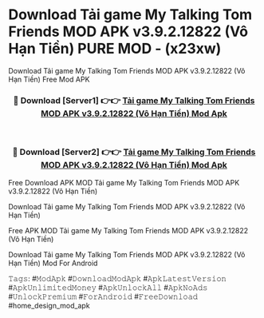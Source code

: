 # Download Tải game My Talking Tom Friends MOD APK v3.9.2.12822 (Vô Hạn Tiền) PURE MOD - (x23xw)
Download Tải game My Talking Tom Friends MOD APK v3.9.2.12822 (Vô Hạn Tiền) Free Mod APK

<div align="center">
<h3>🔴 Download [Server1] 👉👉 <a href="https://apk-comot.site?title=Tải_game_My_Talking_Tom_Friends_MOD_APK_v3.9.2.12822_(Vô_Hạn_Tiền)">Tải game My Talking Tom Friends MOD APK v3.9.2.12822 (Vô Hạn Tiền) Mod Apk</a></h3><br>

<h3>🔴 Download [Server2] 👉👉 <a href="https://apk-comot.site?title=Tải_game_My_Talking_Tom_Friends_MOD_APK_v3.9.2.12822_(Vô_Hạn_Tiền)">Tải game My Talking Tom Friends MOD APK v3.9.2.12822 (Vô Hạn Tiền) Mod Apk</a></h3>
</div>


Free Download APK MOD Tải game My Talking Tom Friends MOD APK v3.9.2.12822 (Vô Hạn Tiền)

Download Tải game My Talking Tom Friends MOD APK v3.9.2.12822 (Vô Hạn Tiền) 

Free APK MOD Tải game My Talking Tom Friends MOD APK v3.9.2.12822 (Vô Hạn Tiền) 

Download Tải game My Talking Tom Friends MOD APK v3.9.2.12822 (Vô Hạn Tiền) Mod For Android

𝚃𝚊𝚐𝚜: #𝙼𝚘𝚍𝙰𝚙𝚔 #𝙳𝚘𝚠𝚗𝚕𝚘𝚊𝚍𝙼𝚘𝚍𝙰𝚙𝚔 #𝙰𝚙𝚔𝙻𝚊𝚝𝚎𝚜𝚝𝚅𝚎𝚛𝚜𝚒𝚘𝚗 #𝙰𝚙𝚔𝚄𝚗𝚕𝚒𝚖𝚒𝚝𝚎𝚍𝙼𝚘𝚗𝚎𝚢 #𝙰𝚙𝚔𝚄𝚗𝚕𝚘𝚌𝚔𝙰𝚕𝚕 #𝙰𝚙𝚔𝙽𝚘𝙰𝚍𝚜 #𝚄𝚗𝚕𝚘𝚌𝚔𝙿𝚛𝚎𝚖𝚒𝚞𝚖 #𝙵𝚘𝚛𝙰𝚗𝚍𝚛𝚘𝚒𝚍 #𝙵𝚛𝚎𝚎𝙳𝚘𝚠𝚗𝚕𝚘𝚊𝚍 #home_design_mod_apk